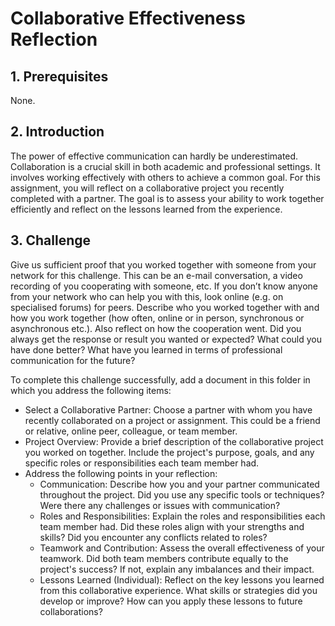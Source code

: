 # Collaborative Effectiveness Reflection

## 1. Prerequisites

None.

## 2. Introduction

The power of effective communication can hardly be underestimated. Collaboration is a crucial skill in both academic and professional settings. It involves working effectively with others to achieve a common goal. For this assignment, you will reflect on a collaborative project you recently completed with a partner. The goal is to assess your ability to work together efficiently and reflect on the lessons learned from the experience.

## 3. Challenge

Give us sufficient proof that you worked together with someone from your network for this challenge. This can be an e-mail conversation, a video recording of you cooperating with someone, etc. If you don’t know anyone from your network who can help you with this, look online (e.g. on specialised forums) for peers. Describe who you worked together with and how you work together (how often, online or in person, synchronous or asynchronous etc.). Also reflect on how the cooperation went. Did you always get the response or result you wanted or expected? What could you have done better? What have you learned in terms of professional communication for the future?

To complete this challenge successfully, add a document in this folder in which you address the following items:

  * Select a Collaborative Partner: Choose a partner with whom you have recently collaborated on a project or assignment. This could be a friend or relative, online peer, colleague, or team member.
  * Project Overview: Provide a brief description of the collaborative project you worked on together. Include the project's purpose, goals, and any specific roles or responsibilities each team member had.
  * Address the following points in your reflection:
      * Communication: Describe how you and your partner communicated throughout the project. Did you use any specific tools or techniques? Were there any challenges or issues with communication?
      * Roles and Responsibilities: Explain the roles and responsibilities each team member had. Did these roles align with your strengths and skills? Did you encounter any conflicts related to roles?
      * Teamwork and Contribution: Assess the overall effectiveness of your teamwork. Did both team members contribute equally to the project's success? If not, explain any imbalances and their impact.
      * Lessons Learned (Individual): Reflect on the key lessons you learned from this collaborative experience. What skills or strategies did you develop or improve? How can you apply these lessons to future collaborations?